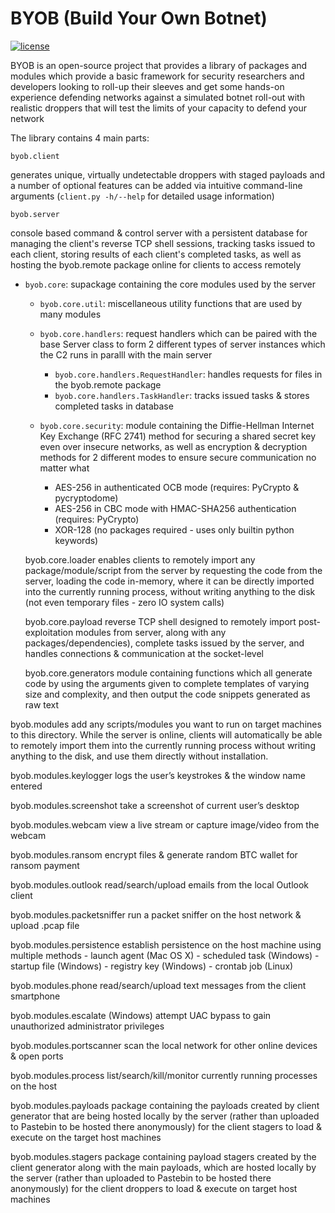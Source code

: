 # BYOB (Build Your Own Botnet)
[![license](https://img.shields.io/badge/license-GPL--3.0-green.svg)](https://github.com/colental/byob/blob/master/LICENSE)

BYOB is an open-source project that provides a library of packages
and modules which provide a basic framework for security researchers and
developers looking to roll-up their sleeves and get some hands-on experience
defending networks against a simulated botnet roll-out with realistic droppers
that will test the limits of your capacity to defend your network

The library contains 4 main parts:

`byob.client`

generates unique, virtually undetectable droppers with staged payloads
and a number of optional features can be added via intuitive command-line
arguments (`client.py -h/--help` for detailed usage information)

`byob.server`

console based command & control server with a persistent database for
managing the client's reverse TCP shell sessions, tracking tasks issued
to each client, storing results of each client's completed tasks, as well
as hosting the byob.remote package online for clients to access remotely

- `byob.core`: supackage containing the core modules used by the server
  - `byob.core.util`: miscellaneous utility functions that are used by many modules
  - `byob.core.handlers`: request handlers which can be paired with the base Server class to
     form 2 different types of server instances which the C2 runs in paralll with the main server
    - `byob.core.handlers.RequestHandler`: handles requests for files in the byob.remote package
    - `byob.core.handlers.TaskHandler`: tracks issued tasks & stores completed tasks in database

  - `byob.core.security`: module containing the Diffie-Hellman Internet Key Exchange (RFC 2741)
    method for securing a shared secret key even over insecure networks,
    as well as encryption & decryption methods for 2 different modes to
    ensure secure communication no matter what
     - AES-256 in authenticated OCB mode (requires: PyCrypto & pycryptodome)
     - AES-256 in CBC mode with HMAC-SHA256 authentication (requires: PyCrypto)
     - XOR-128 (no packages required - uses only builtin python keywords)

  byob.core.loader
    enables clients to remotely import any package/module/script from the server
    by requesting the code from the server, loading the code in-memory, where
    it can be directly imported into the currently running process, without
    writing anything to the disk (not even temporary files - zero IO system calls)

  byob.core.payload
    reverse TCP shell designed to remotely import post-exploitation modules from
    server, along with any packages/dependencies), complete tasks issued by
    the server, and handles connections & communication at the socket-level

  byob.core.generators
    module containing functions which all generate code by using the arguments
    given to complete templates of varying size and complexity, and then output
    the code snippets generated as raw text

byob.modules
  add any scripts/modules you want to run on target machines to this directory.
  While the server is online, clients will automatically be able to
  remotely import them into the currently running process without writing anything
  to the disk, and use them directly without installation.

  byob.modules.keylogger
    logs the user’s keystrokes & the window name entered

  byob.modules.screenshot
    take a screenshot of current user’s desktop

  byob.modules.webcam
    view a live stream or capture image/video from the webcam

  byob.modules.ransom
    encrypt files & generate random BTC wallet for ransom payment

  byob.modules.outlook
    read/search/upload emails from the local Outlook client

  byob.modules.packetsniffer
    run a packet sniffer on the host network & upload .pcap file

  byob.modules.persistence
    establish persistence on the host machine using multiple methods
     - launch agent   (Mac OS X)
     - scheduled task (Windows)
     - startup file   (Windows)
     - registry key   (Windows)
     - crontab job    (Linux)

  byob.modules.phone
    read/search/upload text messages from the client smartphone

  byob.modules.escalate
    (Windows) attempt UAC bypass to gain unauthorized administrator privileges

  byob.modules.portscanner
    scan the local network for other online devices & open ports

  byob.modules.process
    list/search/kill/monitor currently running processes on the host

  byob.modules.payloads
    package containing the payloads created by client generator that are being
    hosted locally by the server (rather than uploaded to Pastebin to be hosted
    there anonymously) for the client stagers to load & execute on the target
    host machines 

  byob.modules.stagers
    package containing payload stagers created by the client generator along
    with the main payloads, which are hosted locally by the server (rather
    than uploaded to Pastebin to be hosted there anonymously) for the client
    droppers to load & execute on target host machines
